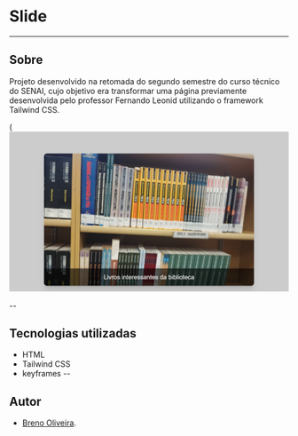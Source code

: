# Slide
---
## Sobre
Projeto desenvolvido na retomada do segundo semestre do curso técnico do SENAI, cujo objetivo era transformar uma página previamente desenvolvida pelo professor Fernando Leonid utilizando o framework Tailwind CSS.


(![alt text](image.png)

--
## Tecnologias utilizadas
- HTML
- Tailwind CSS
- keyframes
--
## Autor
- [Breno Oliveira](https://www.linkedin.com/in/breno-oliveira-assis-reis-203010351/).


